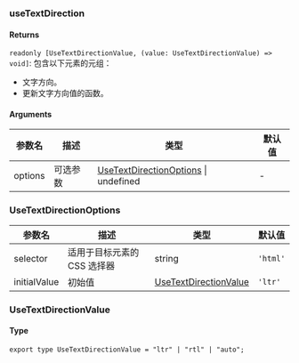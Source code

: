 ### useTextDirection

#### Returns
`readonly [UseTextDirectionValue, (value: UseTextDirectionValue) => void]`: 包含以下元素的元组：
- 文字方向。
- 更新文字方向值的函数。

#### Arguments
|参数名|描述|类型|默认值|
|---|---|---|---|
|options|可选参数|[UseTextDirectionOptions](#UseTextDirectionOptions) \| undefined |-|

### UseTextDirectionOptions

|参数名|描述|类型|默认值|
|---|---|---|---|
|selector|适用于目标元素的 CSS 选择器|string |`'html'`|
|initialValue|初始值|[UseTextDirectionValue](#UseTextDirectionValue) |`'ltr'`|

### UseTextDirectionValue

#### Type

`export type UseTextDirectionValue = "ltr" | "rtl" | "auto";`
